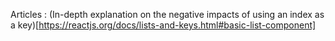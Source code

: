 Articles :
(In-depth explanation on the negative impacts of using an index as a key)[https://reactjs.org/docs/lists-and-keys.html#basic-list-component]